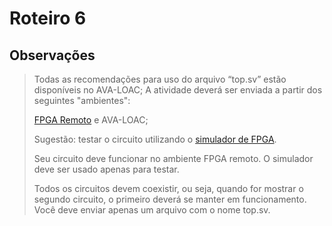# Roteiro 6

## Observações

>Todas as recomendações para uso do arquivo “top.sv” estão disponíveis no AVA-LOAC;
>A atividade deverá ser enviada a partir dos seguintes "ambientes":
>
>[FPGA Remoto](http://lad.ufcg.edu.br/hdl/remote.php) e
>AVA-LOAC;
>
>Sugestão: testar o circuito utilizando o [simulador de FPGA](http://lad.ufcg.edu.br/hdl/simulate.php).
>
>Seu circuito deve funcionar no ambiente FPGA remoto.
>O simulador deve ser usado apenas para testar.
>
>Todos os circuitos devem coexistir, ou seja, quando for mostrar o segundo circuito, o primeiro deverá se manter em funcionamento.
>Você deve enviar apenas um arquivo com o nome top.sv.
